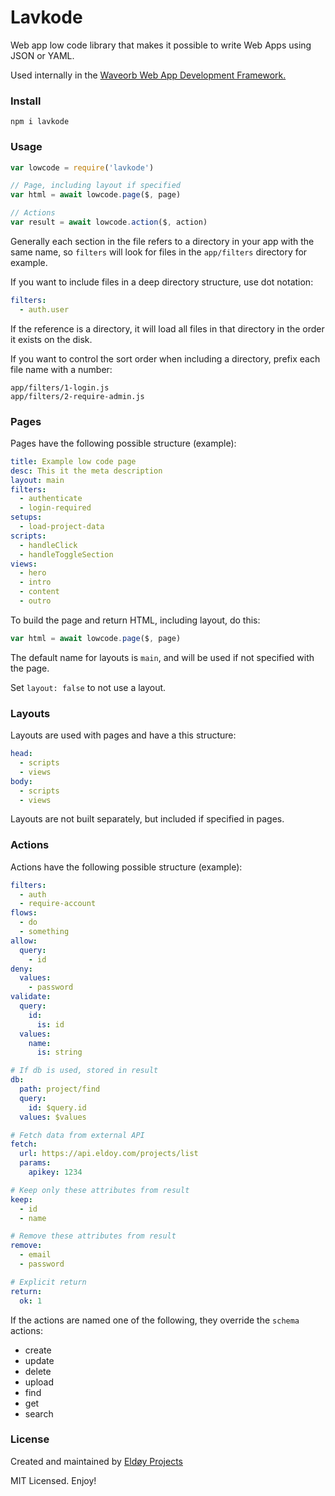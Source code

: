 # Lavkode

Web app low code library that makes it possible to write Web Apps using JSON or YAML.

Used internally in the [Waveorb Web App Development Framework.](https://waveorb.com)

### Install

```
npm i lavkode
```

### Usage

```js
var lowcode = require('lavkode')

// Page, including layout if specified
var html = await lowcode.page($, page)

// Actions
var result = await lowcode.action($, action)
```

Generally each section in the file refers to a directory in your app with the same name, so `filters` will look for files in the `app/filters` directory for example.

If you want to include files in a deep directory structure, use dot notation:

```yml
filters:
  - auth.user
```

If the reference is a directory, it will load all files in that directory in the order it exists on the disk.

If you want to control the sort order when including a directory, prefix each file name with a number:

```
app/filters/1-login.js
app/filters/2-require-admin.js
```

### Pages

Pages have the following possible structure (example):

```yml
title: Example low code page
desc: This it the meta description
layout: main
filters:
  - authenticate
  - login-required
setups:
  - load-project-data
scripts:
  - handleClick
  - handleToggleSection
views:
  - hero
  - intro
  - content
  - outro
```

To build the page and return HTML, including layout, do this:

```js
var html = await lowcode.page($, page)
```

The default name for layouts is `main`, and will be used if not specified with the page.

Set `layout: false` to not use a layout.

### Layouts

Layouts are used with pages and have a this structure:

```yml
head:
  - scripts
  - views
body:
  - scripts
  - views
```

Layouts are not built separately, but included if specified in pages.

### Actions

Actions have the following possible structure (example):

```yml
filters:
  - auth
  - require-account
flows:
  - do
  - something
allow:
  query:
    - id
deny:
  values:
    - password
validate:
  query:
    id:
      is: id
  values:
    name:
      is: string

# If db is used, stored in result
db:
  path: project/find
  query:
    id: $query.id
  values: $values

# Fetch data from external API
fetch:
  url: https://api.eldoy.com/projects/list
  params:
    apikey: 1234

# Keep only these attributes from result
keep:
  - id
  - name

# Remove these attributes from result
remove:
  - email
  - password

# Explicit return
return:
  ok: 1
```

If the actions are named one of the following, they override the `schema` actions:

* create
* update
* delete
* upload
* find
* get
* search

### License

Created and maintained by [Eldøy Projects](https://eldoy.com)

MIT Licensed. Enjoy!
